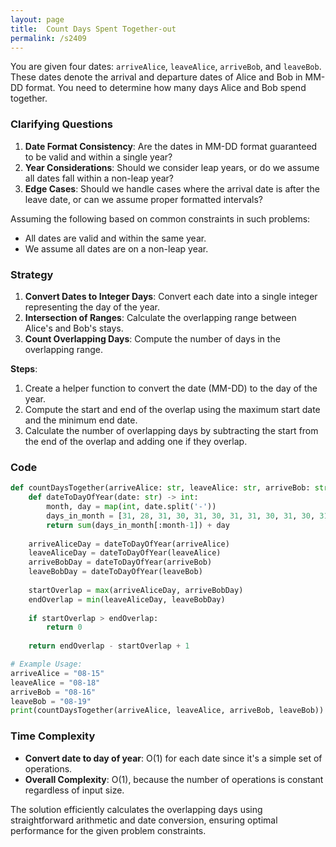 ```yaml
---
layout: page
title:  Count Days Spent Together-out
permalink: /s2409
---
```


You are given four dates: `arriveAlice`, `leaveAlice`, `arriveBob`, and `leaveBob`. These dates denote the arrival and departure dates of Alice and Bob in MM-DD format. You need to determine how many days Alice and Bob spend together. 

### Clarifying Questions

1. **Date Format Consistency**: Are the dates in MM-DD format guaranteed to be valid and within a single year?
2. **Year Considerations**: Should we consider leap years, or do we assume all dates fall within a non-leap year?
3. **Edge Cases**: Should we handle cases where the arrival date is after the leave date, or can we assume proper formatted intervals?

Assuming the following based on common constraints in such problems:
- All dates are valid and within the same year.
- We assume all dates are on a non-leap year.

### Strategy

1. **Convert Dates to Integer Days**: Convert each date into a single integer representing the day of the year.
2. **Intersection of Ranges**: Calculate the overlapping range between Alice's and Bob's stays.
3. **Count Overlapping Days**: Compute the number of days in the overlapping range.

**Steps**:
1. Create a helper function to convert the date (MM-DD) to the day of the year.
2. Compute the start and end of the overlap using the maximum start date and the minimum end date.
3. Calculate the number of overlapping days by subtracting the start from the end of the overlap and adding one if they overlap.

### Code

```python
def countDaysTogether(arriveAlice: str, leaveAlice: str, arriveBob: str, leaveBob: str) -> int:
    def dateToDayOfYear(date: str) -> int:
        month, day = map(int, date.split('-'))
        days_in_month = [31, 28, 31, 30, 31, 30, 31, 31, 30, 31, 30, 31]
        return sum(days_in_month[:month-1]) + day
    
    arriveAliceDay = dateToDayOfYear(arriveAlice)
    leaveAliceDay = dateToDayOfYear(leaveAlice)
    arriveBobDay = dateToDayOfYear(arriveBob)
    leaveBobDay = dateToDayOfYear(leaveBob)
    
    startOverlap = max(arriveAliceDay, arriveBobDay)
    endOverlap = min(leaveAliceDay, leaveBobDay)
    
    if startOverlap > endOverlap:
        return 0
    
    return endOverlap - startOverlap + 1

# Example Usage:
arriveAlice = "08-15"
leaveAlice = "08-18"
arriveBob = "08-16"
leaveBob = "08-19"
print(countDaysTogether(arriveAlice, leaveAlice, arriveBob, leaveBob))  # Output: 3
```

### Time Complexity

- **Convert date to day of year**: O(1) for each date since it's a simple set of operations.
- **Overall Complexity**: O(1), because the number of operations is constant regardless of input size.

The solution efficiently calculates the overlapping days using straightforward arithmetic and date conversion, ensuring optimal performance for the given problem constraints.